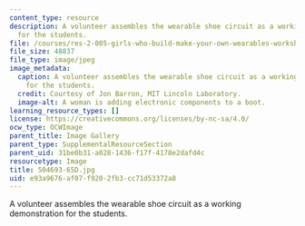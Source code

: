 ```yaml
---
content_type: resource
description: A volunteer assembles the wearable shoe circuit as a working demonstration
  for the students.
file: /courses/res-2-005-girls-who-build-make-your-own-wearables-workshop-spring-2015/e93a9676af07f9202fb3cc71d53372a8_504693-65D.jpg
file_size: 48837
file_type: image/jpeg
image_metadata:
  caption: A volunteer assembles the wearable shoe circuit as a working demonstration
    for the students.
  credit: Courtesy of Jon Barron, MIT Lincoln Laboratory.
  image-alt: A woman is adding electronic components to a boot.
learning_resource_types: []
license: https://creativecommons.org/licenses/by-nc-sa/4.0/
ocw_type: OCWImage
parent_title: Image Gallery
parent_type: SupplementalResourceSection
parent_uid: 31be0b31-a028-1436-f17f-4178e2dafd4c
resourcetype: Image
title: 504693-65D.jpg
uid: e93a9676-af07-f920-2fb3-cc71d53372a8
---
```

A volunteer assembles the wearable shoe circuit as a working demonstration for the students.